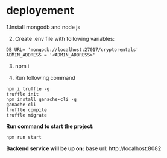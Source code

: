 # deployement

1.Install mongodb and node js

2. Create .env file with following variables:

```
DB_URL= 'mongodb://localhost:27017/cryptorentals'
ADMIN_ADDRESS = '<ADMIN_ADDRESS>'
```
3. npm i

4. Run following command
``` 
npm i truffle -g
truffle init
npm install ganache-cli -g
ganache-cli
truffle compile
truffle migrate
```

**Run command to start the project:**
``` 
npm run start
```
**Backend service will be up on:**
base url: http://localhost:8082
